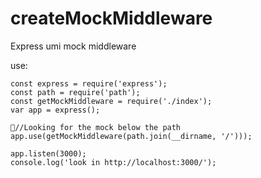 # createMockMiddleware
Express umi mock middleware

use:
```
const express = require('express');
const path = require('path');
const getMockMiddleware = require('./index');
var app = express();

//Looking for the mock below the path
app.use(getMockMiddleware(path.join(__dirname, '/')));

app.listen(3000);
console.log('look in http://localhost:3000/');
```